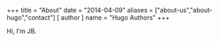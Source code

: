 +++
title = "About"
date = "2014-04-09"
aliases = ["about-us","about-hugo","contact"]
[ author ]
  name = "Hugo Authors"
+++

Hi, I'm JB.